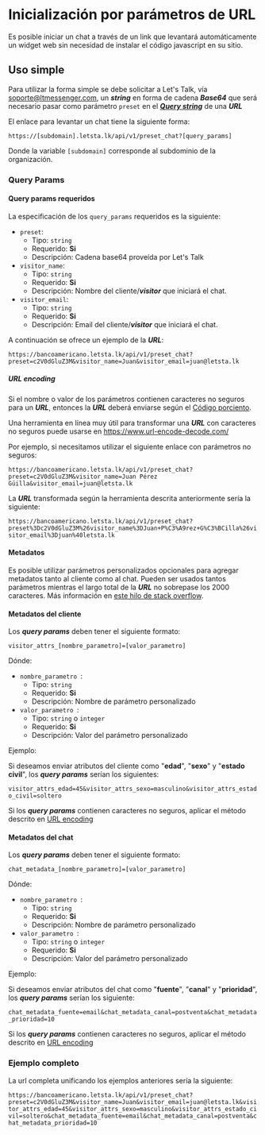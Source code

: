 # Inicialización por parámetros de URL

Es posible iniciar un chat a través de un link que levantará automáticamente un widget web sin necesidad de instalar el código javascript en su sitio. 

## Uso simple

Para utilizar la forma simple se debe solicitar a Let's Talk, vía soporte@ltmessenger.com, un ***string*** en forma de cadena ***Base64*** que será necesario pasar como parámetro `preset` en el [***Query string***](https://en.wikipedia.org/wiki/Query_string) de una ***URL***

El enlace para levantar un chat tiene la siguiente forma:

`https://[subdomain].letsta.lk/api/v1/preset_chat?[query_params]`

Donde la variable `[subdomain]` corresponde al subdominio de la organización.

### Query Params

#### Query params requeridos

La especificación de los `query_params` requeridos es la siguiente:

- `preset`: 
  - Tipo: `string`
  - Requerido: **Si**
  - Descripción: Cadena base64 proveída por Let's Talk
- `visitor_name`: 
  - Tipo: `string`
  - Requerido: **Si**
  - Descripción: Nombre del cliente/***visitor*** que iniciará el chat.
- `visitor_email`: 
  - Tipo: `string`
  - Requerido: **Si**
  - Descripción: Email del cliente/***visitor*** que iniciará el chat.

A continuación se ofrece un ejemplo de la ***URL***:

`https://bancoamericano.letsta.lk/api/v1/preset_chat?preset=c2V0dGluZ3M&visitor_name=Juan&visitor_email=juan@letsta.lk`

##### URL encoding

Si el nombre o valor de los parámetros contienen caracteres no seguros para un ***URL***, entonces la ***URL*** deberá enviarse según el [Código porciento](https://es.wikipedia.org/wiki/C%C3%B3digo_porciento).

Una herramienta en línea muy útil para transformar una ***URL*** con caracteres no seguros puede usarse en https://www.url-encode-decode.com/

Por ejemplo, si necesitamos utilizar el siguiente enlace con parámetros no seguros:

`https://bancoamericano.letsta.lk/api/v1/preset_chat?preset=c2V0dGluZ3M&visitor_name=Juan Pérez Güilla&visitor_email=juan@letsta.lk`

La ***URL*** transformada según la herramienta descrita anteriormente sería la siguiente:

`https://bancoamericano.letsta.lk/api/v1/preset_chat?preset%3Dc2V0dGluZ3M%26visitor_name%3DJuan+P%C3%A9rez+G%C3%BCilla%26visitor_email%3Djuan%40letsta.lk`


#### Metadatos

Es posible utilizar parámetros personalizados opcionales para agregar metadatos tanto al cliente como al chat. Pueden ser usados tantos parámetros mientras el largo total de la ***URL*** no sobrepase los 2000 caracteres. Más información en [este hilo de stack overflow](https://stackoverflow.com/questions/417142/what-is-the-maximum-length-of-a-url-in-different-browsers).

#### Metadatos del cliente

Los ***query params*** deben tener el siguiente formato: 

`visitor_attrs_[nombre_parametro]=[valor_parametro]`

Dónde:

- `nombre_parametro `: 
  - Tipo: `string`
  - Requerido: **Si**
  - Descripción: Nombre de parámetro personalizado
- `valor_parametro `: 
  - Tipo: `string` o `integer`
  - Requerido: **Si**
  - Descripción: Valor del parámetro personalizado

Ejemplo:

Si deseamos enviar atributos del cliente como "**edad**", "**sexo**" y "**estado civil**", los ***query params*** serían los siguientes:

`visitor_attrs_edad=45&visitor_attrs_sexo=masculino&visitor_attrs_estado_civil=soltero`

Si los ***query params*** contienen caracteres no seguros, aplicar el método descrito en [URL encoding](#url-encoding)

#### Metadatos del chat

Los ***query params*** deben tener el siguiente formato: 

`chat_metadata_[nombre_parametro]=[valor_parametro]`

Dónde:

- `nombre_parametro `: 
  - Tipo: `string`
  - Requerido: **Si**
  - Descripción: Nombre de parámetro personalizado
- `valor_parametro `: 
  - Tipo: `string` o `integer`
  - Requerido: **Si**
  - Descripción: Valor del parámetro personalizado

Ejemplo:

Si deseamos enviar atributos del chat como "**fuente**", "**canal**" y "**prioridad**", los ***query params*** serían los siguiente:

`chat_metadata_fuente=email&chat_metadata_canal=postventa&chat_metadata_prioridad=10`

Si los ***query params*** contienen caracteres no seguros, aplicar el método descrito en [URL encoding](#url-encoding)

### Ejemplo completo

La url completa unificando los ejemplos anteriores sería la siguiente:

`https://bancoamericano.letsta.lk/api/v1/preset_chat?preset=c2V0dGluZ3M&visitor_name=Juan&visitor_email=juan@letsta.lk&visitor_attrs_edad=45&visitor_attrs_sexo=masculino&visitor_attrs_estado_civil=soltero&chat_metadata_fuente=email&chat_metadata_canal=postventa&chat_metadata_prioridad=10`
